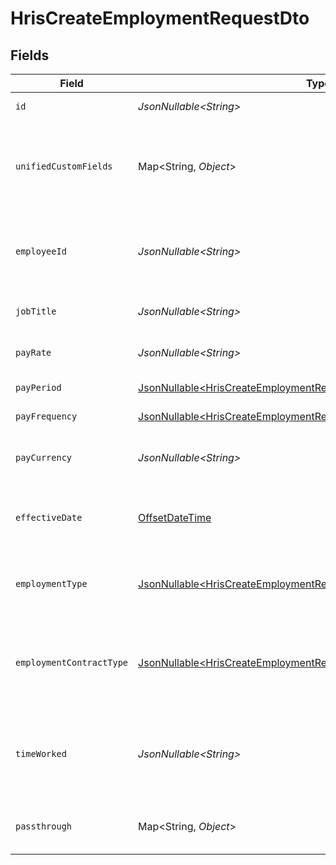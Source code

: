 # HrisCreateEmploymentRequestDto


## Fields

| Field                                                                                                                                                  | Type                                                                                                                                                   | Required                                                                                                                                               | Description                                                                                                                                            | Example                                                                                                                                                |
| ------------------------------------------------------------------------------------------------------------------------------------------------------ | ------------------------------------------------------------------------------------------------------------------------------------------------------ | ------------------------------------------------------------------------------------------------------------------------------------------------------ | ------------------------------------------------------------------------------------------------------------------------------------------------------ | ------------------------------------------------------------------------------------------------------------------------------------------------------ |
| `id`                                                                                                                                                   | *JsonNullable\<String>*                                                                                                                                | :heavy_minus_sign:                                                                                                                                     | Unique identifier                                                                                                                                      | 8187e5da-dc77-475e-9949-af0f1fa4e4e3                                                                                                                   |
| `unifiedCustomFields`                                                                                                                                  | Map\<String, *Object*>                                                                                                                                 | :heavy_minus_sign:                                                                                                                                     | Custom Unified Fields configured in your StackOne project                                                                                              | {<br/>"my_project_custom_field_1": "REF-1236",<br/>"my_project_custom_field_2": "some other value"<br/>}                                               |
| `employeeId`                                                                                                                                           | *JsonNullable\<String>*                                                                                                                                | :heavy_minus_sign:                                                                                                                                     | The employee ID associated with this employment                                                                                                        | 1687-3                                                                                                                                                 |
| `jobTitle`                                                                                                                                             | *JsonNullable\<String>*                                                                                                                                | :heavy_minus_sign:                                                                                                                                     | The job title of the employee                                                                                                                          | Software Engineer                                                                                                                                      |
| `payRate`                                                                                                                                              | *JsonNullable\<String>*                                                                                                                                | :heavy_minus_sign:                                                                                                                                     | The pay rate for the employee                                                                                                                          | 40.00                                                                                                                                                  |
| `payPeriod`                                                                                                                                            | [JsonNullable\<HrisCreateEmploymentRequestDtoPayPeriod>](../../models/components/HrisCreateEmploymentRequestDtoPayPeriod.md)                           | :heavy_minus_sign:                                                                                                                                     | The pay period                                                                                                                                         | monthly                                                                                                                                                |
| `payFrequency`                                                                                                                                         | [JsonNullable\<HrisCreateEmploymentRequestDtoPayFrequency>](../../models/components/HrisCreateEmploymentRequestDtoPayFrequency.md)                     | :heavy_minus_sign:                                                                                                                                     | The pay frequency                                                                                                                                      | hourly                                                                                                                                                 |
| `payCurrency`                                                                                                                                          | *JsonNullable\<String>*                                                                                                                                | :heavy_minus_sign:                                                                                                                                     | The currency used for pay                                                                                                                              | USD                                                                                                                                                    |
| `effectiveDate`                                                                                                                                        | [OffsetDateTime](https://docs.oracle.com/javase/8/docs/api/java/time/OffsetDateTime.html)                                                              | :heavy_minus_sign:                                                                                                                                     | The effective date of the employment contract                                                                                                          | 2021-01-01T01:01:01.000Z                                                                                                                               |
| `employmentType`                                                                                                                                       | [JsonNullable\<HrisCreateEmploymentRequestDtoEmploymentType>](../../models/components/HrisCreateEmploymentRequestDtoEmploymentType.md)                 | :heavy_minus_sign:                                                                                                                                     | The type of employment (e.g., contractor, permanent)                                                                                                   | permanent                                                                                                                                              |
| `employmentContractType`                                                                                                                               | [JsonNullable\<HrisCreateEmploymentRequestDtoEmploymentContractType>](../../models/components/HrisCreateEmploymentRequestDtoEmploymentContractType.md) | :heavy_minus_sign:                                                                                                                                     | The employment work schedule type (e.g., full-time, part-time)                                                                                         | full_time                                                                                                                                              |
| `timeWorked`                                                                                                                                           | *JsonNullable\<String>*                                                                                                                                | :heavy_minus_sign:                                                                                                                                     | The time worked for the employee in ISO 8601 duration format                                                                                           | P0Y0M0DT8H0M0S                                                                                                                                         |
| `passthrough`                                                                                                                                          | Map\<String, *Object*>                                                                                                                                 | :heavy_minus_sign:                                                                                                                                     | Value to pass through to the provider                                                                                                                  | {<br/>"other_known_names": "John Doe"<br/>}                                                                                                            |